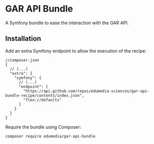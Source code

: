 # GAR API Bundle

A Symfony bundle to ease the interaction with the GAR API.

## Installation

Add an extra Symfony endpoint to allow the execution of the recipe:

```json5
//composer.json
{
  // (...)
  "extra": {
    "symfony": {
      // (...)
      "endpoint": [
        "https://api.github.com/repos/edumedia-sciences/gar-api-bundle-recipe/contents/index.json",
        "flex://defaults"
      ]
    }
  }
}
```

Require the bundle using Composer:

```shell
composer require edumedia/gar-api-bundle
```